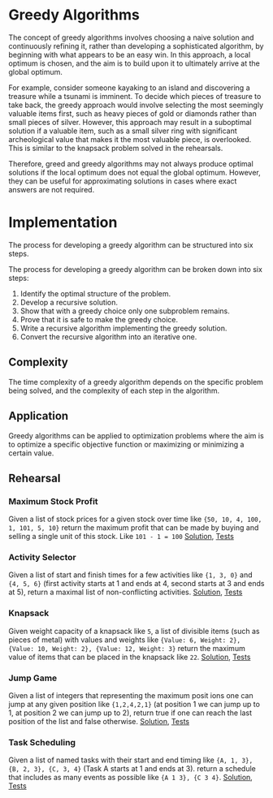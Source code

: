 # Greedy Algorithms

The concept of greedy algorithms involves choosing a naive solution and continuously refining it, rather than developing a sophisticated algorithm, by beginning with what appears to be an easy win. In this approach, a local optimum is chosen, and the aim is to build upon it to ultimately arrive at the global optimum.

For example, consider someone kayaking to an island and discovering a treasure while a tsunami is imminent. To decide which pieces of treasure to take back, the greedy approach would involve selecting the most seemingly valuable items first, such as heavy pieces of gold or diamonds rather than small pieces of silver. However, this approach may result in a suboptimal solution if a valuable item, such as a small silver ring with significant archeological value that makes it the most valuable piece, is overlooked. This is similar to the knapsack problem solved in the rehearsals.

Therefore, greed and greedy algorithms may not always produce optimal solutions if the local optimum does not equal the global optimum. However, they can be useful for approximating solutions in cases where exact answers are not required.

# Implementation

The process for developing a greedy algorithm can be structured into six steps.

The process for developing a greedy algorithm can be broken down into six steps:

1. Identify the optimal structure of the problem.
2. Develop a recursive solution.
3. Show that with a greedy choice only one subproblem remains.
4. Prove that it is safe to make the greedy choice.
5. Write a recursive algorithm implementing the greedy solution.
6. Convert the recursive algorithm into an iterative one.

## Complexity

The time complexity of a greedy algorithm depends on the specific problem being solved, and the complexity of each step in the algorithm.

## Application

Greedy algorithms can be applied to optimization problems where the aim is to optimize a specific objective function or maximizing or minimizing a certain value.

## Rehearsal

### Maximum Stock Profit
Given a list of stock prices for a given stock over time like `{50, 10, 4, 100, 1, 101, 5, 10}` return the maximum profit that can be made by buying and selling a single unit of this stock. Like `101 - 1 = 100` [Solution](max_stock_profit.go), [Tests](max_stock_profit_test.go)

### Activity Selector

Given a list of start and finish times for a few activities like `{1, 3, 0}` and `{4, 5, 6}` (first activity starts at 1 and ends at 4, second starts at 3 and ends at 5), return a maximal list of non-conflicting activities. [Solution](activity_selector.go), [Tests](activity_selector_test.go)

### Knapsack

Given weight capacity of a knapsack like `5`, a list of divisible items (such as pieces of metal) with values and weights like `{Value: 6, Weight: 2}, {Value: 10, Weight: 2}, {Value: 12, Weight: 3}` return the maximum value of items that can be placed in the knapsack like `22`. [Solution](knapsack.go), [Tests](knapsack_test.go)

### Jump Game

Given a list of integers that representing the maximum posit ions one can jump at any given position like `{1,2,4,2,1}` (at position 1 we can jump up to 1, at position 2 we can jump up to 2), return true if one can reach the last position of the list and false otherwise. [Solution](jump_game.go), [Tests](jump_game_test.go)

### Task Scheduling

Given a list of named tasks with their start and end timing like `{A, 1, 3}, {B, 2, 3}, {C, 3, 4}` (Task A starts at 1 and ends at 3). return a schedule that includes as many events as possible like `{A 1 3}, {C 3 4}`. [Solution](task_scheduling.go), [Tests](task_scheduling_test.go)
